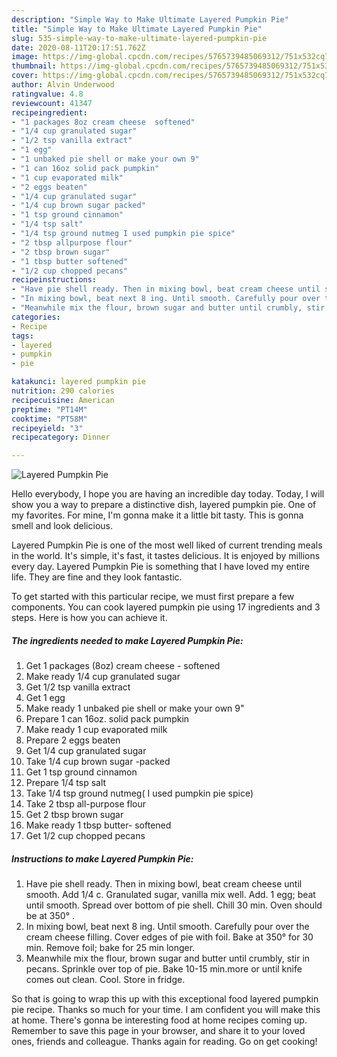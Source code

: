 ```yaml
---
description: "Simple Way to Make Ultimate Layered Pumpkin Pie"
title: "Simple Way to Make Ultimate Layered Pumpkin Pie"
slug: 535-simple-way-to-make-ultimate-layered-pumpkin-pie
date: 2020-08-11T20:17:51.762Z
image: https://img-global.cpcdn.com/recipes/5765739485069312/751x532cq70/layered-pumpkin-pie-recipe-main-photo.jpg
thumbnail: https://img-global.cpcdn.com/recipes/5765739485069312/751x532cq70/layered-pumpkin-pie-recipe-main-photo.jpg
cover: https://img-global.cpcdn.com/recipes/5765739485069312/751x532cq70/layered-pumpkin-pie-recipe-main-photo.jpg
author: Alvin Underwood
ratingvalue: 4.8
reviewcount: 41347
recipeingredient:
- "1 packages 8oz cream cheese  softened"
- "1/4 cup granulated sugar"
- "1/2 tsp vanilla extract"
- "1 egg"
- "1 unbaked pie shell or make your own 9"
- "1 can 16oz solid pack pumpkin"
- "1 cup evaporated milk"
- "2 eggs beaten"
- "1/4 cup granulated sugar"
- "1/4 cup brown sugar packed"
- "1 tsp ground cinnamon"
- "1/4 tsp salt"
- "1/4 tsp ground nutmeg I used pumpkin pie spice"
- "2 tbsp allpurpose flour"
- "2 tbsp brown sugar"
- "1 tbsp butter softened"
- "1/2 cup chopped pecans"
recipeinstructions:
- "Have pie shell ready. Then in mixing bowl, beat cream cheese until smooth. Add 1/4 c. Granulated sugar, vanilla mix well. Add. 1 egg; beat until smooth. Spread over bottom of pie shell. Chill 30 min. Oven should be at 350° ."
- "In mixing bowl, beat next 8 ing. Until smooth. Carefully pour over the cream cheese filling. Cover edges of pie with foil. Bake at 350° for 30 min. Remove foil; bake for 25 min longer."
- "Meanwhile mix the flour, brown sugar and butter until crumbly, stir in pecans. Sprinkle over top of pie. Bake 10-15 min.more or until knife comes out clean. Cool. Store in fridge."
categories:
- Recipe
tags:
- layered
- pumpkin
- pie

katakunci: layered pumpkin pie 
nutrition: 290 calories
recipecuisine: American
preptime: "PT14M"
cooktime: "PT58M"
recipeyield: "3"
recipecategory: Dinner

---
```



![Layered Pumpkin Pie](https://img-global.cpcdn.com/recipes/5765739485069312/751x532cq70/layered-pumpkin-pie-recipe-main-photo.jpg)

Hello everybody, I hope you are having an incredible day today. Today, I will show you a way to prepare a distinctive dish, layered pumpkin pie. One of my favorites. For mine, I'm gonna make it a little bit tasty. This is gonna smell and look delicious.

Layered Pumpkin Pie is one of the most well liked of current trending meals in the world. It's simple, it's fast, it tastes delicious. It is enjoyed by millions every day. Layered Pumpkin Pie is something that I have loved my entire life. They are fine and they look fantastic.




To get started with this particular recipe, we must first prepare a few components. You can cook layered pumpkin pie using 17 ingredients and 3 steps. Here is how you can achieve it.

<!--inarticleads1-->

##### The ingredients needed to make Layered Pumpkin Pie:

1. Get 1 packages (8oz) cream cheese - softened
1. Make ready 1/4 cup granulated sugar
1. Get 1/2 tsp vanilla extract
1. Get 1 egg
1. Make ready 1 unbaked pie shell or make your own 9&#34;
1. Prepare 1 can 16oz. solid pack pumpkin
1. Make ready 1 cup evaporated milk
1. Prepare 2 eggs beaten
1. Get 1/4 cup granulated sugar
1. Take 1/4 cup brown sugar -packed
1. Get 1 tsp ground cinnamon
1. Prepare 1/4 tsp salt
1. Take 1/4 tsp ground nutmeg( I used pumpkin pie spice)
1. Take 2 tbsp all-purpose flour
1. Get 2 tbsp brown sugar
1. Make ready 1 tbsp butter- softened
1. Get 1/2 cup chopped pecans




<!--inarticleads2-->

##### Instructions to make Layered Pumpkin Pie:

1. Have pie shell ready. Then in mixing bowl, beat cream cheese until smooth. Add 1/4 c. Granulated sugar, vanilla mix well. Add. 1 egg; beat until smooth. Spread over bottom of pie shell. Chill 30 min. Oven should be at 350° .
1. In mixing bowl, beat next 8 ing. Until smooth. Carefully pour over the cream cheese filling. Cover edges of pie with foil. Bake at 350° for 30 min. Remove foil; bake for 25 min longer.
1. Meanwhile mix the flour, brown sugar and butter until crumbly, stir in pecans. Sprinkle over top of pie. Bake 10-15 min.more or until knife comes out clean. Cool. Store in fridge.




So that is going to wrap this up with this exceptional food layered pumpkin pie recipe. Thanks so much for your time. I am confident you will make this at home. There's gonna be interesting food at home recipes coming up. Remember to save this page in your browser, and share it to your loved ones, friends and colleague. Thanks again for reading. Go on get cooking!

